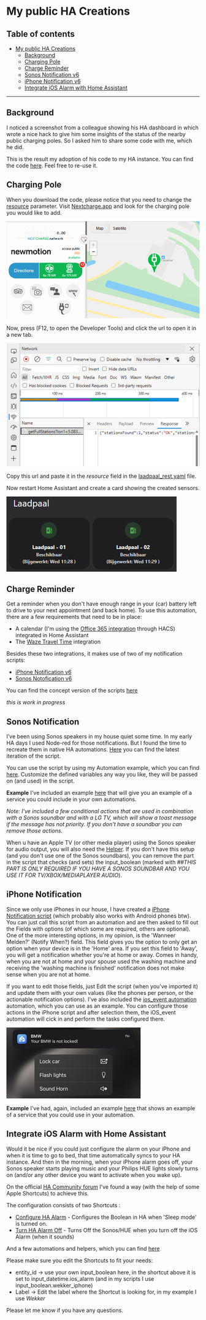 # My public HA Creations

## Table of contents

- [My public HA Creations](#my-public-ha-creations)
  - [Background](#background)
  - [Charging Pole](#charging-pole)
  - [Charge Reminder](#charge-reminder)
  - [Sonos Notification v6](#sonos-notification)
  - [iPhone Notification v6](#iphone-notification)
  - [Integrate iOS Alarm with Home Assistant](#integrate-ios-alarm-with-home-assistant)


___

## Background

I noticed a screenshot from a colleague showing his HA dashboard in which wrote a nice hack to give him some insights of the status of the nearby public charging poles. So I asked him to share some code with me, which he did. 

This is the result my adoption of his code to my HA instance. You can find the code [here](https://github.com/helmerzNL/HA-Configuration/tree/main/Packages/house/car). Feel free to re-use it.


## Charging Pole
When you download the code, please notice that you need to change the [resource](./Packages/house/car/laadpaal_rest.yaml) parameter. Visit [Nextcharge.app](https://nextcharge.app/) and look for the charging pole you would like to add.

![Look up Charging Pole](./images/laadpaal_howto_01.png)

Now, press (F12, to open the Developer Tools) and click the url to open it in a new tab. 

![Click URL](./images/laadpaal_howto_02.png)

Copy this url and paste it in the *resource* field in the [laadpaal_rest.yaml](./Packages/house/car/laadpaal_rest.yaml) file.

Now restart Home Assistant and create a card showing the created sensors.

![Laadpaal](./images/laadpaal01.png)

## Charge Reminder
Get a reminder when you don't have enough range in your (car) battery left to drive to your next appointment (and back home). To use this automation, there are a few requirements that need to be in place:
* A calendar (I'm using the [Office 365 integration](https://rogerselwyn.github.io/O365-HomeAssistant/) through HACS) integrated in Home Assistant
* The [Waze Travel Time](https://www.home-assistant.io/integrations/waze_travel_time) integration

Besides these two integrations, it makes use of two of my notification scripts:
* [iPhone Notification v6](/Packages/notification/iphone_script_v6.yaml)
* [Sonos Notofication v6](/Packages/notification/sonos_speaker_script_v6.yaml)

You can find the concept version of the scripts [here](/Packages/car/)

*this is work in progress*


## Sonos Notification
I’ve been using Sonos speakers in my house quiet some time. In my early HA days I used Node-red for those notifications. But I found the time to recreate them in native HA automations. [Here](/Packages/notification/sonos_speaker_script_v6.yaml) you can find the latest iteration of the script. 

You can use the script by using my Automation example, which you can find [here](/Packages/_templates/sonos_notification_example_automation.yaml). Customize the defined variables any way you like, they will be passed on (and used) in the script.

**Example**
I've included an example [here](Packages/notification/sonos_service_example.yaml) that will give you an example of a service you could include in your own automations.


*Note: I've included a few conditional actions that are used in combination with a Sonos soundbar and with a LG TV, which will show a toast message if the message has not priority. If you don't have a soundbar you can remove those actions.* 

When u have an Apple TV (or other media player) using the Sonos speaker for audio output, you will also need the [Helper](/Packages/notification/sonos_speaker_helper.yaml). If you don't have this setup (and you don't use one of the Sonos soundbars), you can remove the part in the script that checks (and sets) the input_boolean (marked with *##THIS PART IS ONLY REQUIRED IF YOU HAVE A SONOS SOUNDBAR AND YOU USE IT FOR TV/XBOX/MEDIAPLAYER AUDIO*).

## iPhone Notification
Since we only use iPhones in our house, I have created a [iPhone Notification script](/Packages/notification/iphone_script_v6.yaml) (which probably also works with Android phones btw). You can just call this script from an automation and are then asked to fill out the Fields with options (of which some are required, others are optional). 
One of the more interesting options, in my opinion, is the 'Wanneer Melden?' (Notify When?) field. This field gives you the option to only get an option when your device is in the 'Home' area. If you set this field to 'Away', you will get a notification whether you're at home or away. Comes in handy, when you are not at home and your spouse used the washing machine and receiving the 'washing machine is finished' notification does not make sense when you are not at home.

If you want to edit those fields, just Edit the script (when you've imported it) and update them with your own values (like the phones per person, or the actionable notification options). I've also included the [ios_event automation](/Packages/iOS_notifications_and_actions/ios_action_-_bmw_-_lock_car-blink_lights-sound_horn.yaml) automation, which you can use as an example. You can configure those actions in the iPhone script and after selection them, the iOS_event automation will cick in and perform the tasks configured there.


![iOS Actionable](./images/ios_actionable01.jpeg)

**Example**
I've had, again, included an example [here](/Packages/notification/iphone_service_example.yaml) that shows an example of a service that you could use in your automation.

## Integrate iOS Alarm with Home Assistant
Would it be nice if you could just configure the alarm on your iPhone and when it is time to go to bed, that time automatically syncs to your HA instance. And then in the morning, when your iPhone alarm goes off, your Sonos speaker starts playing music and your Philips HUE lights slowly turns on (and/or any other device you want to activate when you wake up).

On the official [HA Community forum](https://community.home-assistant.io/t/sync-next-ios16-alarm-clock-in-ha-with-shortcuts-and-companion-app/494726/62) I've found a way (with the help of some Apple Shortcuts) to achieve this. 

The configuration consists of two Shortcuts :

- [Configure HA Alarm](https://www.icloud.com/shortcuts/ee37cd7e90904b38a467a723279665a9) - Configures the Boolean in HA when 'Sleep mode' is turned on. 
- [Turn HA Alarm Off](https://www.icloud.com/shortcuts/ca72d93ecfc7405cab005059c6f0c97c) - Turns Off the Sonos/HUE when you turn off the iOS Alarm (when it sounds)

And a few automations and helpers, which you can find [here](/Packages/house/rooms/bedroom)

Please make sure you edit the Shortcuts to fit your needs:
- entity_id -> use your own input_boolean here, in the shortcut above it is set to input_datetime.ios_alarm (and in my scripts I use input_boolean.wekker_iphone)
- Label -> Edit the label where the Shortcut is looking for, in my example I use *Wekker*


Please let me know if you have any questions.